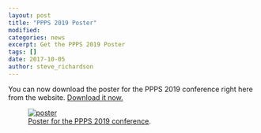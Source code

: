 ```yaml
---
layout: post
title: "PPPS 2019 Poster"
modified:
categories: news
excerpt: Get the PPPS 2019 Poster
tags: []
date: 2017-10-05
author: steve_richardson
---
```


You can now download the poster for the PPPS 2019 conference right here from the website. [Download it now.](/images/poster_small.png)

<figure>
	<a href="/images/poster_small.png"><img src="/images/poster_small.png" alt="poster"></a>
	<figcaption><a href="/images/poster_small.png" title="PPPS 2019 Flyer">Poster for the PPPS 2019 conference</a>.</figcaption>
</figure>